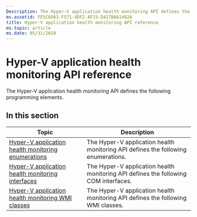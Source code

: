 ```yaml
---
Description: The Hyper-V application health monitoring API defines the following programming elements.
ms.assetid: FE5C6D63-F571-4DF2-AF15-D417BA61482A
title: Hyper-V application health monitoring API reference
ms.topic: article
ms.date: 05/31/2018
---
```


# Hyper-V application health monitoring API reference

The Hyper-V application health monitoring API defines the following programming elements.

## In this section



| Topic                                                                                                                   | Description                                                                                    |
|-------------------------------------------------------------------------------------------------------------------------|------------------------------------------------------------------------------------------------|
| [Hyper-V application health monitoring enumerations](hyper-v-application-health-monitoring-enumerations.md)<br/> | The Hyper-V application health monitoring API defines the following enumerations.<br/>   |
| [Hyper-V application health monitoring interfaces](hyper-v-application-health-monitoring-interfaces.md)<br/>     | The Hyper-V application health monitoring API defines the following COM interfaces.<br/> |
| [Hyper-V application health monitoring WMI classes](hyper-v-application-health-monitoring-wmi-classes.md)<br/>   | The Hyper-V application health monitoring API defines the following WMI classes.<br/>    |



 

 

 




